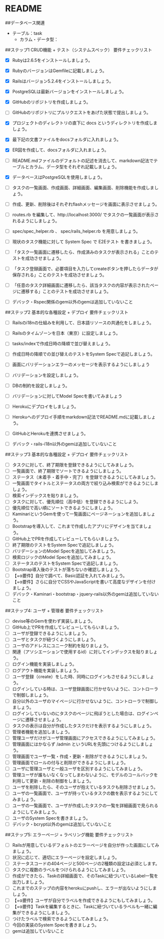 # README

##データベース関連

- テーブル：task
    - カラム・データ型：


##ステップ1 CRUD機能 + テスト（システムスペック） 要件チェックリスト

- [x] Rubyは2.6.5をインストールしましょう。
- [x] RubyのバージョンはGemfileに記載しましょう。
- [x] Railsはバージョン5.2.4をインストールしましょう。
- [x] PostgreSQLは最新バージョンをインストールしましょう。
- [x] GitHubのリポジトリを作成しましょう。
- [ ] GitHubのリポジトリにプルリクエストをあげた状態で提出しましょう。
- [x] プロジェクトのディレクトリの直下に docs というディレクトリを作成しましょう。
- [x] 最下記の文書ファイルをdocsフォルダに入れましょう。
- [x] ER図を作成して、docsフォルダに入れましょう。
- [ ] README.mdファイルのデフォルトの記述を消去して、markdown記法でテーブルとカラム、データ型をそれぞれ記載しましょう。
- [x] データベースはPostgreSQLを使用しましょう。
- [ ] タスクの一覧画面、作成画面、詳細画面、編集画面、削除機能を作成しましょう。
- [ ] 作成、更新、削除後はそれぞれflashメッセージを画面に表示させましょう。
- [ ] routes.rb を編集して、http://localhost:3000/ でタスクの一覧画面が表示されるようにしましょう。
- [ ] spec/spec_helper.rb 、 spec/rails_helper.rb を用意しましょう。
- [ ] 現状のタスク機能に対して System Spec で E2Eテスト を書きましょう。
- [ ] 「タスク一覧画面に遷移したら、作成済みのタスクが表示される」ことのテストを成功させましょう。
- [ ] 「タスク登録画面で、必要項目を入力してcreateボタンを押したらデータが保存される」ことのテストを成功させましょう。
- [ ] 「任意のタスク詳細画面に遷移したら、該当タスクの内容が表示されたページに遷移する」ことのテストを成功させましょう。
- [ ] デバック・Rspec関係のgem以外のgemは追加していないこと


##ステップ2 基本的な各種設定 + デプロイ 要件チェックリスト

- [ ] Railsのi18nの仕組みを利用して、日本語リソースの共通化をしましょう。
- [ ] Railsのタイムゾーンを日本（東京）に設定しましょう。
- [ ] tasks/indexで作成日時の降順で並び替えましょう。
- [ ] 作成日時の降順での並び替えのテストをSystem Specで追記しましょう。
- [ ] 画面にバリデーションエラーのメッセージを表示するようにしましょう
- [ ] バリデーションを設定しましょう。
- [ ] DBの制約を設定しましょう。
- [ ] バリデーションに対してModel Specを書いてみましょう
- [ ] Herokuにデプロイをしましょう。
- [ ] Herokuへのデプロイ手順をmarkdown記法でREADME.mdに記載しましょう。
- [ ] GitHubとHerokuを連携させましょう。
- [ ] デバック・rails-i18n以外のgemは追加していないこと


##ステップ3 基本的な各種設定 + デプロイ 要件チェックリスト

- [ ] タスクに対して、終了期限を登録できるようにしてみましょう。
- [ ] 一覧画面で、終了期限でソートできるようにしましょう。
- [ ] ステータス（未着手・着手中・完了）を登録できるようにしてみましょう。
- [ ] 一覧画面でタイトルとステータスの両方で絞り込み検索ができるようにしましょう。
- [ ] 検索インデックスを貼りましょう。
- [ ] タスクに対して、優先順位（高中低）を登録できるようにしよう。
- [ ] 優先順位で高い順にソートできるようにしましょう。
- [ ] KaminariというGemを使って一覧画面にページネーションを追加しましょう。
- [ ] Bootstrapを導入して、これまで作成したアプリにデザインを当てましょう。
- [ ] GitHub上でPRを作成してレビューしてもらいましょう。
- [ ] 終了期限のテストをSystem Specで追記しましょう。
- [ ] バリデーションのModel Specを追加してみましょう。
- [ ] 検索ロジックのModel Specを追加してみましょう。
- [ ] ステータスのテストをSystem Specで追記しましょう。
- [ ] Bootstrap導入後のテストが落ちないか確認しましょう。
- [ ] 【+α要件】自分で調べて、Basic認証を入れてみましょう。
- [ ] 【+α要件】さらに自分でCSSやJavaScriptを書いて高度なデザインを付けましょう。
- [ ] デバック・Kaminari・bootstrap・jquery-rails以外のgemは追加していないこと

##ステップ4: ユーザ + 管理者 要件チェックリスト

- [ ] devise等のGemを使わず実装しましょう。
- [ ] GitHub上でPRを作成してレビューしてもらいましょう。
- [ ] ユーザが登録できるようにしましょう。
- [ ] ユーザとタスクが紐づくようにしましょう。
- [ ] ユーザのアドレスにユニーク制約を貼りましょう。
- [ ] 関連（アソシエーションで使用するid）に対してインデックスを貼りましょう。
- [ ] ログイン機能を実装しましょう。
- [ ] ログアウト機能を実装しましょう。
- [ ] ユーザ登録（create）をした時、同時にログインもさせるようにしましょう。
- [ ] ログインしている時は、ユーザ登録画面に行かせないように、コントローラで制御しましょう。
- [ ] 自分以外のユーザのマイページに行かせないように、コントローラで制御しましょう。
- [ ] ログインしていないのにタスクのページに飛ぼうとした場合は、ログインページに遷移させましょう。
- [ ] タスクの表示は自分が作成したタスクだけを表示するようにしましょう。
- [ ] 管理者機能を追加しましょう。
- [ ] 管理ユーザだけがユーザ管理画面にアクセスできるようにしてみましょう。
- [ ] 管理画面にはかならず /admin というURLを先頭につけるようにしましょう。
- [ ] 管理画面でユーザ一覧・作成・更新・削除ができるようにしましょう。
- [ ] 管理画面でロールの付与と削除ができるようにしましょう。
- [ ] ユーザに管理ユーザと一般ユーザを区別するようにしてみましょう。
- [ ] 管理ユーザが誰もいなくなってしまわないように、モデルのコールバックを利用して更新・削除の制御をしましょう。
- [ ] ユーザを削除したら、そのユーザが抱えているタスクも削除させましょう。
- [ ] ユーザの一覧画面で、ユーザが持っているタスクの数を表示するようにしてみましょう。
- [ ] ユーザの一覧画面で、ユーザが作成したタスクの一覧を詳細画面で見られるようにしてみましょう。
- [ ] ユーザのSystem Specを書きましょう。
- [ ] デバック・bcrypt以外のgemは追加していないこと

##ステップ5: エラーページ + ラベリング機能 要件チェックリスト

- [ ] Railsが用意しているデフォルトのエラーページを自分が作った画面にしてみましょう。
- [ ] 状況に応じて、適切にエラーページを設定しましょう。
- [ ] ステータスコードの404ページと500ページの2種類の設定は必須とします。
- [ ] タスクに複数のラベルをつけられるようにしてみましょう。
- [ ] 作成ができたら、Taskの詳細画面で、そのTaskに紐づいているLabel一覧を出力しましょう。
- [ ] これまでのステップの内容をherokuにpushし、エラーが出ないようにしましょう。
- [ ] 【+α要件】ユーザが自分でラベルを作成できるようにもしてみましょう。
- [ ] 【+α要件】Taskを編集するときに、Taskに紐づいているラベルも一緒に編集ができるようにしましょう。
- [ ] つけたラベルで検索できるようにしてみましょう。
- [ ] 今回の実装のSystem Specを書きましょう。
- [ ] gemは追加していないこと